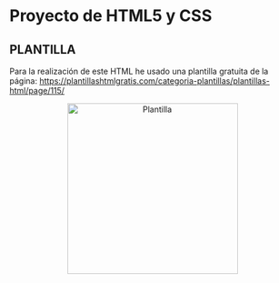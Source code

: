 # Proyecto de HTML5 y CSS

## PLANTILLA

Para la realización de este HTML he usado una plantilla gratuita de la página: https://plantillashtmlgratis.com/categoria-plantillas/plantillas-html/page/115/

<div>
<p style = 'text-align:center;'>
<img src="" alt="Plantilla" width="300px">
</p>
</div>

